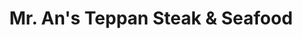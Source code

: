 ---
layout: place
title: "Mr. An's Teppan Steak & Seafood"
permalink: /arizona/tucson/mr-an-s-teppan-steak-seafood.html
stateAbbr: AZ
stateName: Arizona
cityName: Tucson
place_id: ChIJXwA9cGJz1oYR5az3BIG4EQE
photos:
  - name: >-
      places/ChIJXwA9cGJz1oYR5az3BIG4EQE/photos/AeeoHcItRHeynM8IaS6bStk0XgMnIY9J5nYcg2xSc4wD-C0NKenspWR_v4406rOc2hAQ_idmvuh7gMH3q0lbYmhc7bv_Wh_i15N5bJHTFzZxrqWwsOmcpbosSskxXWtGRGIn2pyemboVcU1vNvAh-pk1x8b-DroS34aSmrUwbc8mrORgsvO0ChZ2_-LbxFtu8kzwyRmAMKR_S56Fv1g9mVS_GHni834O6Ob-R2N9O4Qqal6jVlfKBmB0JdM5ogv9HFey_LXozIh6ePdJfFGsCd6P5QmyuOl_yIVZg8yAvM-MAwAavQ
    widthPx: 1920
    heightPx: 1080
    authorAttributions:
      - displayName: Mr. An's Teppan Steak & Seafood
        uri: https://maps.google.com/maps/contrib/113903774240983741687
        photoUri: >-
          https://lh3.googleusercontent.com/a-/ALV-UjUPYnIgymyZAcz-OU3FBLZrwQJWEDhyGHM-3A_SANkpvhcsiBY=s100-p-k-no-mo
    flagContentUri: >-
      https://www.google.com/local/imagery/report/?cb_client=maps_api_places.places_api&image_key=!1e10!2sAF1QipMLn7r5jIIG8gLRaZj7SVB5QjNh5dC1-FvLhwrS&hl=en-US
    googleMapsUri: >-
      https://www.google.com/maps/place//data=!3m4!1e2!3m2!1sAF1QipMLn7r5jIIG8gLRaZj7SVB5QjNh5dC1-FvLhwrS!2e10!4m2!3m1!1s0x86d67362703d005f:0x111b88104f7ace5
  - name: >-
      places/ChIJXwA9cGJz1oYR5az3BIG4EQE/photos/AeeoHcKZcCGqutTnsBy6kJUxXGy__LSHlik2vkSQ0lIP6OuzFBLgcSIiUIJq106_ZLjaoEeDNpHhbYRs9HbooYN0uIPuV5Q0FHH-MoWnZnusOQHqTS70J6gF8ObBCMcDZshanS02DOmd5AZvBVSI7vypJ3cPA_2Lv04i0nusU1NCFwR-nSXWkBz-Dj0OeMwgfT-SM2AE_2VI5aRb9rPmvqeWEkdCT27KQdGSV3VRhmHMHQNysKaV9dpc8fNyoVtNt5CwnOcKwE5OB4q5S-oJ0XsVcho-rn-Vq3iCtL4cdhiBCt1wrA
    widthPx: 1000
    heightPx: 370
    authorAttributions:
      - displayName: Mr. An's Teppan Steak & Seafood
        uri: https://maps.google.com/maps/contrib/113903774240983741687
        photoUri: >-
          https://lh3.googleusercontent.com/a-/ALV-UjUPYnIgymyZAcz-OU3FBLZrwQJWEDhyGHM-3A_SANkpvhcsiBY=s100-p-k-no-mo
    flagContentUri: >-
      https://www.google.com/local/imagery/report/?cb_client=maps_api_places.places_api&image_key=!1e10!2sAF1QipOkRe8389kMzXnnShdVHqH0krXRKUVuDTm_7Dfh&hl=en-US
    googleMapsUri: >-
      https://www.google.com/maps/place//data=!3m4!1e2!3m2!1sAF1QipOkRe8389kMzXnnShdVHqH0krXRKUVuDTm_7Dfh!2e10!4m2!3m1!1s0x86d67362703d005f:0x111b88104f7ace5
  - name: >-
      places/ChIJXwA9cGJz1oYR5az3BIG4EQE/photos/AeeoHcJvrf_SkAkHk4aUV4lHEf2zZ2FkGZK7upbn1HBoiDADsuD39IzPq_EcEvenzKTYr4auQ-6CdyE914bufkVTjy3so4NkEoOIFY4VAp91ta5DvBARKHej9GUvtAjbYb4E2f1-mD3E8hnKB9jZmBd5ksM7ljY91x-5mEeNnLYMWmusVHz39cEWw-akusyimozXjftmSuYhk3qDtihZ0FltgvjK32sIqRbFntSFfDGfgIH8MomW1_5cFte0v5_sK1C_w6qQBanAuta4A3cCSEw_2IV9cdNnOK8fKWTYft734sdA8X3dfho6jK_Q2DeRGcLCC7JG3rV4m4faiIwdxV50C8FQfc4_Dj23_s7Fc766wkHl2xtgtJMQNiRu9c2CwOr4Riuuf92lSr7EshTdwu3UFo67iIIRRD89xhVuOl9tqdyCXA
    widthPx: 4080
    heightPx: 3072
    authorAttributions:
      - displayName: Cobley J
        uri: https://maps.google.com/maps/contrib/113426822079167757769
        photoUri: >-
          https://lh3.googleusercontent.com/a-/ALV-UjUqntoXBGAMTZTOwIXAAoy-DdeeVdH_gddje3fPxkyatU2_1w3TYw=s100-p-k-no-mo
    flagContentUri: >-
      https://www.google.com/local/imagery/report/?cb_client=maps_api_places.places_api&image_key=!1e10!2sCIHM0ogKEICAgMCgmYncEQ&hl=en-US
    googleMapsUri: >-
      https://www.google.com/maps/place//data=!3m4!1e2!3m2!1sCIHM0ogKEICAgMCgmYncEQ!2e10!4m2!3m1!1s0x86d67362703d005f:0x111b88104f7ace5
  - name: >-
      places/ChIJXwA9cGJz1oYR5az3BIG4EQE/photos/AeeoHcLM-xWKoQFr8vGcYY_1NWDcBNcT93VvwGs8xIgIFeFmTgQ4cw6ll-jFEXYVqYUX-fv0CPinW37XnHC_-5JjqwODwIv59p4c98p3w6E4m_2gMi7Qhr3pk3RSeO4xchn0lq4zbibjvOV6N59y-gCr70KdIbYqVbbjoN_F8LQ_wg7T2cUxMBlH288Q-cMhVsJ53Zy8wViZqaUO1OB1Ti-Hsk7505E6-HobVDnwITUcs_bbGn2lA1AhZpc-l7XFhtUEUfoFUK0eM0TtVfDMTpjgo5Qm_ukpmY2un1wVeKJIIcI8aqcUN9xSk4bPjICYvmyrs0UlEq4RuNptc1A81lVdlyWPIxvxDv282CtWh2G7G05HRhh-ZRsGiQBEn5-5ZKEjr7B0Db-yYPkUpbUE8mfpccxW2k34H1TrEAyaLP200Sw
    widthPx: 3060
    heightPx: 4080
    authorAttributions:
      - displayName: alexander almanza
        uri: https://maps.google.com/maps/contrib/110171685306196262987
        photoUri: >-
          https://lh3.googleusercontent.com/a/ACg8ocL9OqhcsR4-ipTwrQTJyFtqKQIdy_Wk9AwBZnQPYbAlzNqc8Q=s100-p-k-no-mo
    flagContentUri: >-
      https://www.google.com/local/imagery/report/?cb_client=maps_api_places.places_api&image_key=!1e10!2sCIHM0ogKEICAgIDTk7-mWQ&hl=en-US
    googleMapsUri: >-
      https://www.google.com/maps/place//data=!3m4!1e2!3m2!1sCIHM0ogKEICAgIDTk7-mWQ!2e10!4m2!3m1!1s0x86d67362703d005f:0x111b88104f7ace5
  - name: >-
      places/ChIJXwA9cGJz1oYR5az3BIG4EQE/photos/AeeoHcLZje3zb4xd2QzSPiZ7qm701dWVnN_8f-oqQI7PexVXnLMJLx-LMVdWjameOuQMtEwEHPK33-aSt9X7hNgveVqtsPxvDayFxFRBHiqJgh5InLqXrPSdu9g6Ur9Vg9fVpW5ihLcB__KAWIj8BcNjWP_o7VYZGQmb2YPDGJuN_NGWwQN-AoRWT0vXQ19gXjB8xaS__-_irFEL6nu1rb93CcU_Rpd2rGMpuobWUw7eqdqubMtKo3iDWec52A2A1IDYnba_u24CN163g2Y3HzwHYgshBmeupiw56eSdPgx0bpDtWMWGT_dUPg_Gr0l_D20r1Lpih-w7sJR7ilEXZ4PkcFsJzEStcbGBpZEYeWfFM_IiIlWNQoOM4evE6Xo7ZTnOyoy3bGGSc7Br3sFiFX3PSQfZvqf1JO1M5y-kK37WZfeCTQ
    widthPx: 3024
    heightPx: 3024
    authorAttributions:
      - displayName: Doug
        uri: https://maps.google.com/maps/contrib/109567404954354233703
        photoUri: >-
          https://lh3.googleusercontent.com/a-/ALV-UjXd8H6gRiFDeyBzfOnf7WWcgGD5G-Vikd_txcYVTlEqsMSfiHw0zg=s100-p-k-no-mo
    flagContentUri: >-
      https://www.google.com/local/imagery/report/?cb_client=maps_api_places.places_api&image_key=!1e10!2sCIHM0ogKEICAgIDLkozgaQ&hl=en-US
    googleMapsUri: >-
      https://www.google.com/maps/place//data=!3m4!1e2!3m2!1sCIHM0ogKEICAgIDLkozgaQ!2e10!4m2!3m1!1s0x86d67362703d005f:0x111b88104f7ace5
  - name: >-
      places/ChIJXwA9cGJz1oYR5az3BIG4EQE/photos/AeeoHcJHsUiK6spsi3z1AnzhSKOpusL6jkcDjxlZUa1GHnlH3lCxo7Y6WsgqGeaVru2zQKycIteI7aTXF9umJL4qEnUUWiS0UEaGz19WVm1XmnPSOQST4nczrpXY8e3QpETwbMPYBng4S6O_bumLTyG7V8PivnIWUqw0hEBoUHF6taqH-8BdiEiA-ncZ4OJL3hW1wrVCJRtphEKMV7Xi3FOQ2ZmpyQ3Jl9S83TvYS0C2riRdROeG9eRkRm9FH85rWKyqGHs8kWi49fUfNoQtxRcFKi1CsOedJBGn-H3cgheBLjWRZUmqxrq3m6cUA2AO2oi5YHOsWAWup_WEJTwAP-7on9dVMHIz-yHUu9WEBfXDsjf0eDbqx6Xd9OswojbU3E3e1x4u9VXa_Ic2a-4QKWSPe7MkcwixSNJfv9Vg_sI1FXuUGt_X
    widthPx: 4032
    heightPx: 3024
    authorAttributions:
      - displayName: Armin Hilpold
        uri: https://maps.google.com/maps/contrib/114458779062078132626
        photoUri: >-
          https://lh3.googleusercontent.com/a-/ALV-UjVf93ZMkO76stR9eQHQIwveimZfXOBYNMUngJsL_YE9s0gLD54=s100-p-k-no-mo
    flagContentUri: >-
      https://www.google.com/local/imagery/report/?cb_client=maps_api_places.places_api&image_key=!1e10!2sCIHM0ogKEICAgIC76ueygQE&hl=en-US
    googleMapsUri: >-
      https://www.google.com/maps/place//data=!3m4!1e2!3m2!1sCIHM0ogKEICAgIC76ueygQE!2e10!4m2!3m1!1s0x86d67362703d005f:0x111b88104f7ace5
  - name: >-
      places/ChIJXwA9cGJz1oYR5az3BIG4EQE/photos/AeeoHcK-nhPehmz5xrY0dNk1C_gugPdLPy9Vhi-MZmJVYP032tnRPJUSXt-KYzQCHi0VTkfMI3I5koWVj6Ztk-PPCiToa2dVibThNLoK0fjo0ToiXUhf_4sUqh4LU94jYxtKrxcuOIqaLLSHfXEXcqhtBDkOa4sw2zMRky0UJVv4C318SKaUwOB8KUE61uO0bGI7gUq9NaI_cElsCOrHRULp3o0_6Hy3PC0cLE77pvwGfu8eOhGlr2ZUGQSvQMJW6NFPBYUUg3Np5o8mOrA93vHGjD3h9p4eJ8nJRj5QM4h2zxvIGLORwwFFMY-VjQA2VaBebKhTbwqjN-UN5QW5x7iGHFcm7yYAdqfBdGfMb2iiQlkSdmtRt50M93GrDs-14N0nbmz6PrprsA8CGqQ5zRdii2irxC2XWNIzr1_R4wpowyX4Lw
    widthPx: 3000
    heightPx: 4000
    authorAttributions:
      - displayName: Frederickthe Photographer
        uri: https://maps.google.com/maps/contrib/110151722416664292676
        photoUri: >-
          https://lh3.googleusercontent.com/a-/ALV-UjXV0HT7ZsWa9X_XSxbqzjg7PZOOPh5sYWTeUI5E27imdKID_xk9ng=s100-p-k-no-mo
    flagContentUri: >-
      https://www.google.com/local/imagery/report/?cb_client=maps_api_places.places_api&image_key=!1e10!2sCIHM0ogKEICAgIDTi5rUYQ&hl=en-US
    googleMapsUri: >-
      https://www.google.com/maps/place//data=!3m4!1e2!3m2!1sCIHM0ogKEICAgIDTi5rUYQ!2e10!4m2!3m1!1s0x86d67362703d005f:0x111b88104f7ace5
  - name: >-
      places/ChIJXwA9cGJz1oYR5az3BIG4EQE/photos/AeeoHcJ6rBL58TXkwnGvg72RqAKxwENoCerZz1XtCWO0O4tre0YSBZry-bq8phlE4B9qII5bZfhVW1sNtcDLqyAECN1VYSFlUv4V-oxXSfW5-KgIVa82DicAlvidHs8zxVRYswhL78JQDr-D2tMMZ9D8Nn6jtsy4eIGuHOi9MEw1jZ50ZuniXcVFUp2aIy35ZtAz3SnvJlQKf7JRBaws81PibqOT_yQ91coy7cIu7OTtDbiNRkZYauYawXjp0bPomaDTRac1GCmLTGcgrXIx_H_EqqRqqqhEqKOCl4Q1WT-OXUJSvIl8BLgxWHuM4kfZ_WuJEivrgz8vkH20uPtZenGtmT3EEw5CzjidfOvEfO-_mZ3CSyr9T20KrYB4N7YsqPAJ5u1rzkhUDzYxfVzGEFwHmZMpCPI2xCaFz0dY96uX2nQUUg
    widthPx: 3000
    heightPx: 4000
    authorAttributions:
      - displayName: Krista Sparks
        uri: https://maps.google.com/maps/contrib/118010267959329699125
        photoUri: >-
          https://lh3.googleusercontent.com/a-/ALV-UjXV_X-q3ZN2i82rUnbQ7pMJPgPPmxiibLy495e1K1nJRBi9wTKQ_A=s100-p-k-no-mo
    flagContentUri: >-
      https://www.google.com/local/imagery/report/?cb_client=maps_api_places.places_api&image_key=!1e10!2sCIHM0ogKEICAgICTy8LlTw&hl=en-US
    googleMapsUri: >-
      https://www.google.com/maps/place//data=!3m4!1e2!3m2!1sCIHM0ogKEICAgICTy8LlTw!2e10!4m2!3m1!1s0x86d67362703d005f:0x111b88104f7ace5
  - name: >-
      places/ChIJXwA9cGJz1oYR5az3BIG4EQE/photos/AeeoHcIqqsfjPrQE_0nutSL5ecn9nUvw9-hsYvBQDxcYzueNVIwovIktD5KjL-s_Gr1l2p-LGnIUAEIUAEWcGKOmf_Pja05zBW3v7Uj9JaRjpXgF0eaYkeSKe5NQxsG4_hv25PPQsgJ0ECg_kjjWBmfjDg8xxjtYk3mHrCaIf9_e3mE1Lzfw2Oy9VKNqkEw7ZJAxhBlum5-PtifGPKDcyffSdLsGnimEPBGq-cRFA6u2D2Icx45Nfi_jPPB9Hjxoz1uVjvU_HcrCqmN5b-jizBtIp1gwaZ8dkC257NXjDnUtUhbfvCCsOEgR1b_Ptn6A1GqaHrE86emwJXHZInG2fAw-nK-1O-WMWVi_nB5y_TWGPslevporTNWe17VNICjRJKw1BHrVnGGVnmca4kdvA0l4md_plXM73Y0bC4G3Xv80YaXzdcU
    widthPx: 2992
    heightPx: 2992
    authorAttributions:
      - displayName: Jamese Riley
        uri: https://maps.google.com/maps/contrib/101318479538294038583
        photoUri: >-
          https://lh3.googleusercontent.com/a-/ALV-UjViyzZrRDtknILM0EDKVP2_LBCXz_B_tOdZGWv8mLQFO4mRo4UJFw=s100-p-k-no-mo
    flagContentUri: >-
      https://www.google.com/local/imagery/report/?cb_client=maps_api_places.places_api&image_key=!1e10!2sCIHM0ogKEICAgIC3n6idggE&hl=en-US
    googleMapsUri: >-
      https://www.google.com/maps/place//data=!3m4!1e2!3m2!1sCIHM0ogKEICAgIC3n6idggE!2e10!4m2!3m1!1s0x86d67362703d005f:0x111b88104f7ace5
  - name: >-
      places/ChIJXwA9cGJz1oYR5az3BIG4EQE/photos/AeeoHcIR8-b7zggYNkXbejqHVuJ6ukr9ndOlzCACbbPIQU_gbE6wi2_IPOdJB5nwH0NCT63nxQkWMwkk6jK5m-35tuJXHO6eaDYE7_cQlOk0_C1ddjGl0AcMRspy9PGUbshm1i--gZns1Q-F55xVhHYz4KnuVg-cTGY3efTWUiTZ1RHMyMf9Wmo-1N15LgfbRvJHUmMjrWrBCmzxI4Z-MPTmctvTTbl9JQbE7V7FoRlZ5Y8GHS6n7VnrWQFPoo_iP8i6GXiDkS107gY3QR468yfgW7tXUtpqFQatQ6uxtnQrZMraJts_Afjbg7nSqD1c8uMX3jVYPjcKXnFZ_ZaROylY7PuhNvU1pEuABksXstKDhtHBjMhNfGCusi-uHgtT5s6q_0Aoh32iGLbj30xHn1LLTZsVIOBmTZIYA1ZOjth5-GmZ5Q
    widthPx: 1920
    heightPx: 1080
    authorAttributions:
      - displayName: Miguel Angel Bello García
        uri: https://maps.google.com/maps/contrib/100741941820268568887
        photoUri: >-
          https://lh3.googleusercontent.com/a-/ALV-UjXwR_mysWpBpm0IV4EF921vnb7LOJ2_FBfDmJ5Vg2kIK3TT0DfXlw=s100-p-k-no-mo
    flagContentUri: >-
      https://www.google.com/local/imagery/report/?cb_client=maps_api_places.places_api&image_key=!1e10!2sCIHM0ogKEICAgIDl66qpIw&hl=en-US
    googleMapsUri: >-
      https://www.google.com/maps/place//data=!3m4!1e2!3m2!1sCIHM0ogKEICAgIDl66qpIw!2e10!4m2!3m1!1s0x86d67362703d005f:0x111b88104f7ace5
address: 6091 N Oracle Rd, Tucson, AZ 85704, USA
street: 6091 N Oracle Rd
city: Tucson
state: AZ
zip: '85704'
country: USA
neighborhood: null
latitude: '32.316860'
longitude: '-110.976669'
accessibility_options:
  wheelchairAccessibleParking: true
  wheelchairAccessibleEntrance: true
  wheelchairAccessibleRestroom: true
  wheelchairAccessibleSeating: true
business_status: OPERATIONAL
name: Mr. An's Teppan Steak & Seafood
google_maps_links:
  directionsUri: >-
    https://www.google.com/maps/dir//''/data=!4m7!4m6!1m1!4e2!1m2!1m1!1s0x86d67362703d005f:0x111b88104f7ace5!3e0
  placeUri: https://maps.google.com/?cid=77045532915641573
  writeAReviewUri: >-
    https://www.google.com/maps/place//data=!4m3!3m2!1s0x86d67362703d005f:0x111b88104f7ace5!12e1
  reviewsUri: >-
    https://www.google.com/maps/place//data=!4m4!3m3!1s0x86d67362703d005f:0x111b88104f7ace5!9m1!1b1
  photosUri: >-
    https://www.google.com/maps/place//data=!4m3!3m2!1s0x86d67362703d005f:0x111b88104f7ace5!10e5
primary_type: Japanese Restaurant
opening_hours:
  regular: null
  current: null
secondary_opening_hours:
  regular:
    weekdayDescriptions: null
    type: null
  current:
    weekdayDescriptions: null
    type: null
phone: (520) 797-0888
price_level: PRICE_LEVEL_EXPENSIVE
price_range: $30 &ndash; $50
rating: '4.4'
rating_count: 2631
website: https://www.mrantucson.com/
description: null
reviews: null
parking_options: null
payment_options: null
allow_dogs: null
curbside_pickup: null
delivery: null
dine_in: null
good_for_children: null
good_for_groups: null
good_for_sports: null
live_music: null
menu_for_children: null
outdoor_seating: null
reservable: null
restroom: null
serves_beer: null
serves_breakfast: null
serves_brunch: null
serves_cocktails: null
serves_coffee: null
serves_dinner: null
serves_dessert: null
serves_lunch: null
serves_vegetarian_food: null
serves_wine: null
takeout: null

---